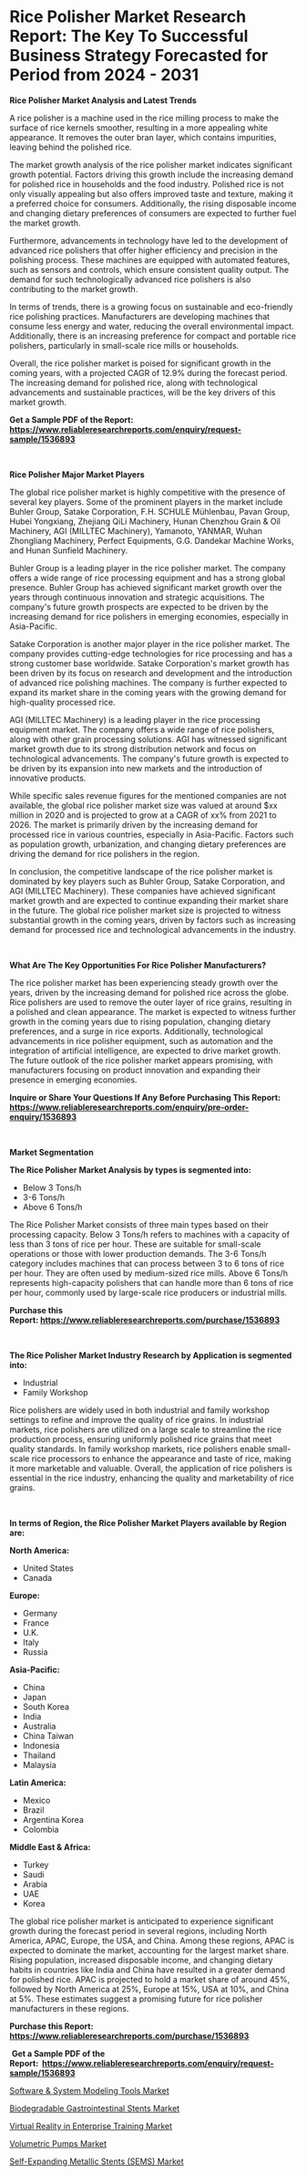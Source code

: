 <p><h1>Rice Polisher Market Research Report: The Key To Successful Business Strategy Forecasted for Period from 2024 - 2031</h1></p><p><strong>Rice Polisher Market Analysis and Latest Trends</strong></p>
<p><p>A rice polisher is a machine used in the rice milling process to make the surface of rice kernels smoother, resulting in a more appealing white appearance. It removes the outer bran layer, which contains impurities, leaving behind the polished rice.</p><p>The market growth analysis of the rice polisher market indicates significant growth potential. Factors driving this growth include the increasing demand for polished rice in households and the food industry. Polished rice is not only visually appealing but also offers improved taste and texture, making it a preferred choice for consumers. Additionally, the rising disposable income and changing dietary preferences of consumers are expected to further fuel the market growth.</p><p>Furthermore, advancements in technology have led to the development of advanced rice polishers that offer higher efficiency and precision in the polishing process. These machines are equipped with automated features, such as sensors and controls, which ensure consistent quality output. The demand for such technologically advanced rice polishers is also contributing to the market growth.</p><p>In terms of trends, there is a growing focus on sustainable and eco-friendly rice polishing practices. Manufacturers are developing machines that consume less energy and water, reducing the overall environmental impact. Additionally, there is an increasing preference for compact and portable rice polishers, particularly in small-scale rice mills or households.</p><p>Overall, the rice polisher market is poised for significant growth in the coming years, with a projected CAGR of 12.9% during the forecast period. The increasing demand for polished rice, along with technological advancements and sustainable practices, will be the key drivers of this market growth.</p></p>
<p><strong>Get a Sample PDF of the Report:&nbsp; <a href="https://www.reliableresearchreports.com/enquiry/request-sample/1536893">https://www.reliableresearchreports.com/enquiry/request-sample/1536893</a></strong></p>
<p>&nbsp;</p>
<p><strong>Rice Polisher Major Market Players</strong></p>
<p><p>The global rice polisher market is highly competitive with the presence of several key players. Some of the prominent players in the market include Buhler Group, Satake Corporation, F.H. SCHULE Mühlenbau, Pavan Group, Hubei Yongxiang, Zhejiang QiLi Machinery, Hunan Chenzhou Grain & Oil Machinery, AGI (MILLTEC Machinery), Yamanoto, YANMAR, Wuhan Zhongliang Machinery, Perfect Equipments, G.G. Dandekar Machine Works, and Hunan Sunfield Machinery.</p><p>Buhler Group is a leading player in the rice polisher market. The company offers a wide range of rice processing equipment and has a strong global presence. Buhler Group has achieved significant market growth over the years through continuous innovation and strategic acquisitions. The company's future growth prospects are expected to be driven by the increasing demand for rice polishers in emerging economies, especially in Asia-Pacific.</p><p>Satake Corporation is another major player in the rice polisher market. The company provides cutting-edge technologies for rice processing and has a strong customer base worldwide. Satake Corporation's market growth has been driven by its focus on research and development and the introduction of advanced rice polishing machines. The company is further expected to expand its market share in the coming years with the growing demand for high-quality processed rice.</p><p>AGI (MILLTEC Machinery) is a leading player in the rice processing equipment market. The company offers a wide range of rice polishers, along with other grain processing solutions. AGI has witnessed significant market growth due to its strong distribution network and focus on technological advancements. The company's future growth is expected to be driven by its expansion into new markets and the introduction of innovative products.</p><p>While specific sales revenue figures for the mentioned companies are not available, the global rice polisher market size was valued at around $xx million in 2020 and is projected to grow at a CAGR of xx% from 2021 to 2026. The market is primarily driven by the increasing demand for processed rice in various countries, especially in Asia-Pacific. Factors such as population growth, urbanization, and changing dietary preferences are driving the demand for rice polishers in the region.</p><p>In conclusion, the competitive landscape of the rice polisher market is dominated by key players such as Buhler Group, Satake Corporation, and AGI (MILLTEC Machinery). These companies have achieved significant market growth and are expected to continue expanding their market share in the future. The global rice polisher market size is projected to witness substantial growth in the coming years, driven by factors such as increasing demand for processed rice and technological advancements in the industry.</p></p>
<p>&nbsp;</p>
<p><strong>What Are The Key Opportunities For Rice Polisher Manufacturers?</strong></p>
<p><p>The rice polisher market has been experiencing steady growth over the years, driven by the increasing demand for polished rice across the globe. Rice polishers are used to remove the outer layer of rice grains, resulting in a polished and clean appearance. The market is expected to witness further growth in the coming years due to rising population, changing dietary preferences, and a surge in rice exports. Additionally, technological advancements in rice polisher equipment, such as automation and the integration of artificial intelligence, are expected to drive market growth. The future outlook of the rice polisher market appears promising, with manufacturers focusing on product innovation and expanding their presence in emerging economies.</p></p>
<p><strong>Inquire or Share Your Questions If Any Before Purchasing This Report: <a href="https://www.reliableresearchreports.com/enquiry/pre-order-enquiry/1536893">https://www.reliableresearchreports.com/enquiry/pre-order-enquiry/1536893</a></strong></p>
<p>&nbsp;</p>
<p><strong>Market Segmentation</strong></p>
<p><strong>The Rice Polisher Market Analysis by types is segmented into:</strong></p>
<p><ul><li>Below 3 Tons/h</li><li>3-6 Tons/h</li><li>Above 6 Tons/h</li></ul></p>
<p><p>The Rice Polisher Market consists of three main types based on their processing capacity. Below 3 Tons/h refers to machines with a capacity of less than 3 tons of rice per hour. These are suitable for small-scale operations or those with lower production demands. The 3-6 Tons/h category includes machines that can process between 3 to 6 tons of rice per hour. They are often used by medium-sized rice mills. Above 6 Tons/h represents high-capacity polishers that can handle more than 6 tons of rice per hour, commonly used by large-scale rice producers or industrial mills.</p></p>
<p><strong>Purchase this Report:&nbsp;<a href="https://www.reliableresearchreports.com/purchase/1536893">https://www.reliableresearchreports.com/purchase/1536893</a></strong></p>
<p>&nbsp;</p>
<p><strong>The Rice Polisher Market Industry Research by Application is segmented into:</strong></p>
<p><ul><li>Industrial</li><li>Family Workshop</li></ul></p>
<p><p>Rice polishers are widely used in both industrial and family workshop settings to refine and improve the quality of rice grains. In industrial markets, rice polishers are utilized on a large scale to streamline the rice production process, ensuring uniformly polished rice grains that meet quality standards. In family workshop markets, rice polishers enable small-scale rice processors to enhance the appearance and taste of rice, making it more marketable and valuable. Overall, the application of rice polishers is essential in the rice industry, enhancing the quality and marketability of rice grains.</p></p>
<p>&nbsp;</p>
<p><strong>In terms of Region, the Rice Polisher Market Players available by Region are:</strong></p>
<p>
    <p> <strong> North America: </strong>
        <ul>
            <li>United States</li>
            <li>Canada</li>
        </ul>
        </p> 
    <p> <strong> Europe: </strong>
        <ul>
            <li>Germany</li>
            <li>France</li>
            <li>U.K.</li>
            <li>Italy</li>
            <li>Russia</li>
        </ul>
        </p> 
    <p> <strong> Asia-Pacific: </strong>
        <ul>
            <li>China</li>
            <li>Japan</li>
            <li>South Korea</li>
            <li>India</li>
            <li>Australia</li>
            <li>China Taiwan</li>
            <li>Indonesia</li>
            <li>Thailand</li>
            <li>Malaysia</li>
        </ul>
        </p> 
    <p> <strong> Latin America: </strong>
        <ul>
            <li>Mexico</li>
            <li>Brazil</li>
            <li>Argentina Korea</li>
            <li>Colombia</li>
        </ul>
        </p> 
    <p> <strong> Middle East & Africa: </strong>
        <ul>
            <li>Turkey</li>
            <li>Saudi</li>
            <li>Arabia</li>
            <li>UAE</li>
            <li>Korea</li>
        </ul>
    </p>
    </p>
<p><p>The global rice polisher market is anticipated to experience significant growth during the forecast period in several regions, including North America, APAC, Europe, the USA, and China. Among these regions, APAC is expected to dominate the market, accounting for the largest market share. Rising population, increased disposable income, and changing dietary habits in countries like India and China have resulted in a greater demand for polished rice. APAC is projected to hold a market share of around 45%, followed by North America at 25%, Europe at 15%, USA at 10%, and China at 5%. These estimates suggest a promising future for rice polisher manufacturers in these regions.</p></p>
<p><strong>Purchase this Report: <a href="https://www.reliableresearchreports.com/purchase/1536893">https://www.reliableresearchreports.com/purchase/1536893</a></strong></p>
<p>&nbsp;<strong>Get a Sample PDF of the Report:&nbsp;&nbsp;<a href="https://www.reliableresearchreports.com/enquiry/request-sample/1536893">https://www.reliableresearchreports.com/enquiry/request-sample/1536893</a></strong></p>
<p><strong></strong></p>
<p><p><a href="https://medium.com/@ameliahaleyi77567/software-amp-system-modeling-tools-market-outlook-industry-overview-and-forecast-2023-to-2030-73d294bae10e">Software & System Modeling Tools Market</a></p><p><a href="https://issuu.com/reportprime-2/docs/biodegradable-gastrointestinal-stents-market-size-">Biodegradable Gastrointestinal Stents Market</a></p><p><a href="https://medium.com/@ameliahaleyi77567/virtual-reality-in-enterprise-training-market-comprehensive-assessment-by-type-application-and-c0ee47f252a6">Virtual Reality in Enterprise Training Market</a></p><p><a href="https://github.com/nicoletavirag/Market-Research-Report-List-1/blob/main/volumetric-pumps-market.md">Volumetric Pumps Market</a></p><p><a href="https://issuu.com/reportprime-2/docs/self-expanding-metallic-stents-sems-market-size-20">Self-Expanding Metallic Stents (SEMS) Market</a></p></p>